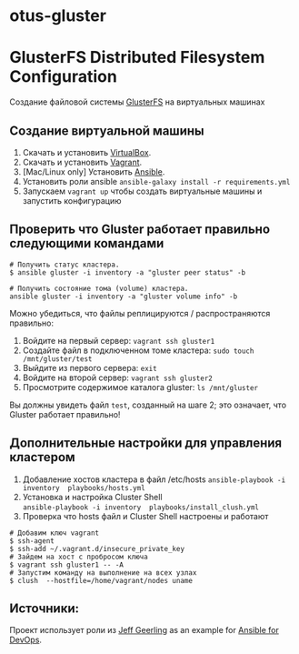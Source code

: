 # otus-gluster

# GlusterFS Distributed Filesystem Configuration

Создание файловой системы [GlusterFS](http://www.gluster.org/) на виртуальных машинах

##  Создание виртуальной машины

  1. Скачать и установить [VirtualBox](https://www.virtualbox.org/wiki/Downloads).
  2. Скачать и установить [Vagrant](http://www.vagrantup.com/downloads.html).
  3. [Mac/Linux only] Установить [Ansible](http://docs.ansible.com/ansible/latest/intro_installation.html).
  4. Установить роли ansible `ansible-galaxy install -r requirements.yml` 
  5. Запускаем `vagrant up` чтобы создать виртуальные машины и запустить конфигурацию

## Проверить что Gluster работает правильно следующими командами

    # Получить статус кластера. 
    $ ansible gluster -i inventory -a "gluster peer status" -b
    
    # Получить состояние тома (volume) кластера.
    ansible gluster -i inventory -a "gluster volume info" -b

Можно убедиться, что файлы реплицируются / распространяются правильно:

 1. Войдите на первый сервер: `vagrant ssh gluster1`
 2. Создайте файл в подключенном томе кластера: `sudo touch /mnt/gluster/test`
 3. Выйдите из первого сервера: `exit`
 4. Войдите на второй сервер: `vagrant ssh gluster2`
 5. Просмотрите содержимое каталога gluster: `ls /mnt/gluster`


Вы должны увидеть файл `test`, созданный на шаге 2; это означает, что Gluster работает правильно!

## Дополнительные настройки для управления кластером
  1. Добавление хостов кластера в файл /etc/hosts `ansible-playbook -i inventory  playbooks/hosts.yml`
  2. Установка и настройка Cluster Shell  
    `ansible-playbook -i inventory  playbooks/install_clush.yml`
  3. Проверка что hosts файл и Cluster Shell настроены и работают
    
    # Добавим ключ vagrant
    $ ssh-agent
    $ ssh-add ~/.vagrant.d/insecure_private_key 
    # Зайдем на хост с пробросом ключа
    $ vagrant ssh gluster1 -- -A 
    # Запустим команду на выполнение на всех узлах
    $ clush  --hostfile=/home/vagrant/nodes uname 

## Источники:
Проект использует роли из [Jeff Geerling](https://www.jeffgeerling.com/) as an example for [Ansible for DevOps](https://www.ansiblefordevops.com/).
